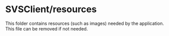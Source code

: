# SVSClient/resources

This folder contains resources (such as images) needed by the application. This file can
be removed if not needed.

